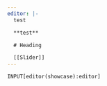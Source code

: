 ```yaml
---
editor: |-
  test

  **test**

  # Heading

  [[Slider]]
---
```


```meta-bind
INPUT[editor(showcase):editor]
```